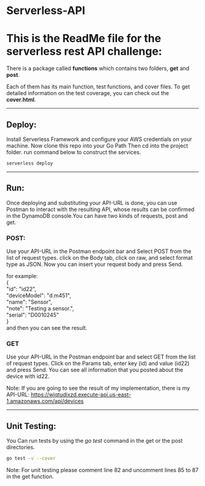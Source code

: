 # Serverless-API

# This is the ReadMe file for the serverless rest API challenge:
There is a package called **functions** which contains two folders, **get** and **post**. 

Each of them has its main function, test functions, and cover files. To get detailed information on the test coverage, you can check out the **cover.html**.

---
## Deploy:
Install Serverless Framework and configure your AWS credentials on your machine. Now clone this repo into your Go Path Then cd into the project folder.
run command below to construct the services.

```bash
serverless deploy
```
----
## Run:
Once deploying and substituting your API-URL is done, you can use Postman to interact with the resulting API, whose results can be confirmed in the DynamoDB console.You can have two kinds of requests, post and get. 

### POST:
Use your API-URL in the Postman endpoint bar and Select POST from the list of request types. click on the Body tab, click on raw, and select format type as JSON. Now you can insert your request body and press Send.

for example:\
 {\
  "id": "id22",\
  "deviceModel": "d.m451",\
  "name": "Sensor",\
  "note": "Testing a sensor.",\
  "serial": "D0010245"\
 }\
and then you can see the result.

### GET
Use your API-URL in the Postman endpoint bar and select GET from the list of request types. Click on the Params tab, enter key (id) and value (id22) and press Send. You can see all information that you posted about the device with id22.

Note: If you are going to see the result of my implementation, there is my API-URL: https://wjqtudixzd.execute-api.us-east-1.amazonaws.com/api/devices

---
## Unit Testing:
You Can run tests by using the *go test* command in the get or the post directories.

```bash
go test -v --cover
```
Note: For unit testing please comment line 82 and uncomment lines 85 to 87 in the get function.

